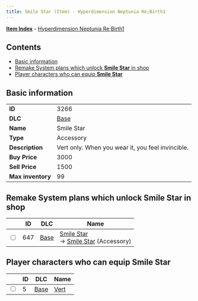 ```yaml
---
title: Smile Star (Item) - Hyperdimension Neptunia Re;Birth1
---
```


[**Item Index**](/neptunia/rb1/item/index.html) - [Hyperdimension Neptunia Re;Birth1](/neptunia/rb1)

## Contents

- [Basic information](#basic-information)
- [Remake System plans which unlock **Smile Star** in shop](#remake-system-plans-which-unlock-smile-star-in-shop)
- [Player characters who can equip **Smile Star**](#player-characters-who-can-equip-smile-star)

## Basic information

|   |   |
| -- | -- |
| **ID** | 3266 |
| **DLC** | [Base](/neptunia/rb1/dlc/1-base.html) |
| **Name** | Smile Star |
| **Type** | Accessory |
| **Description** | Vert only. When you wear it, you feel invincible. |
| **Buy Price** | 3000 |
| **Sell Price** | 1500 |
| **Max inventory** | 99 |


## Remake System plans which unlock **Smile Star** in shop

|    | ID | DLC | Name |
| -- | -- | --- | ---- |
| <input type="checkbox" id="rb1-remake-1-647" class="trackbox" /> | 647 | [Base](/neptunia/rb1/dlc/1-base.html) | [Smile Star](/neptunia/rb1/remake/1-647-smile-star.html)<br /> → [Smile Star](/neptunia/rb1/item/1-3266-smile-star.html) (Accessory) |


## Player characters who can equip **Smile Star**

|    | ID | DLC | Name |
| -- | -- | --- | ---- |
| <input type="checkbox" id="rb1-player-1-5" class="trackbox" /> | 5 | [Base](/neptunia/rb1/dlc/1-base.html) | [Vert](/neptunia/rb1/player/1-5-vert.html) |
